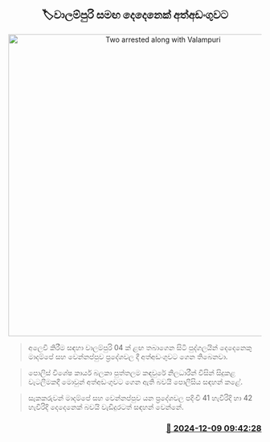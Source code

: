 <p align='center'><b><h2 align='center' title='Two arrested along with Valampuri'>🏷වාලම්පුරි සමඟ දෙදෙනෙක් අත්අඩංගුවට</h2></b></p>
<p align='center'><img src='https://helakuru.sgp1.cdn.digitaloceanspaces.com/esana/images/lib/walampuri.jpg' width='600' alt='Two arrested along with Valampuri'></p>

> අලෙවි කිරීම සඳහා වාලම්පුරි 04 ක් ළඟ තබාගෙන සිටි පුද්ගලයින් දෙදෙනෙකු මාදම්පේ සහ වෙන්නප්පුව ප්‍රදේශවල දී අත්අඩංගුවට ගෙන තිබෙනවා.

> පොලිස් විශේෂ කාර්ය බලකා පුත්තලම කඳවුරේ නිලධාරීන් විසින් සිදුකළ වැටලීමකදී මොවුන් අත්අඩංගුවට ගෙන ඇති බවයි පොලීසිය සඳහන් කළේ.

> සැකකරුවන් මාදම්පේ සහ වෙන්නප්පුව යන ප්‍රදේශවල පදිංචි 41 හැවිරිදි හා 42 හැවිරිදි දෙදෙනෙක් බවයි වැඩිදුරටත් සඳහන් වෙන්නේ.



<h3 align='right'><a href='https://www.helakuru.lk/esana/p/105754/'>📅 2024-12-09 09:42:28</a></h3>
